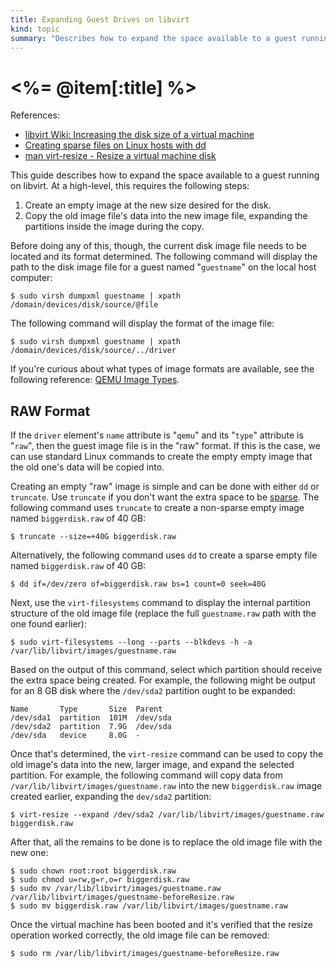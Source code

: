 ```yaml
--- 
title: Expanding Guest Drives on libvirt
kind: topic
summary: "Describes how to expand the space available to a guest running on libvirt."
---
```



# <%= @item[:title] %>

References:

* [libvirt Wiki: Increasing the disk size of a virtual machine](http://wiki.libvirt.org/page/Tips#Increasing_the_disk_size_of_a_virtual_machine)
* [Creating sparse files on Linux hosts with dd](http://prefetch.net/blog/index.php/2009/07/05/creating-sparse-files-on-linux-hosts-with-dd/)
* [man virt-resize - Resize a virtual machine disk](http://manpages.ubuntu.com/manpages/precise/en/man1/virt-resize.1.html)

This guide describes how to expand the space available to a guest running on libvirt. At a high-level, this requires the following steps:

1. Create an empty image at the new size desired for the disk.
1. Copy the old image file's data into the new image file, expanding the partitions inside the image during the copy.

Before doing any of this, though, the current disk image file needs to be located and its format determined. The following command will display the path to the disk image file for a guest named "`guestname`" on the local host computer:

    $ sudo virsh dumpxml guestname | xpath /domain/devices/disk/source/@file

The following command will display the format of the image file:

    $ sudo virsh dumpxml guestname | xpath /domain/devices/disk/source/../driver

If you're curious about what types of image formats are available, see the following reference: [QEMU Image Types](http://en.wikibooks.org/wiki/QEMU/Images#Image_types).


## RAW Format

If the `driver` element's `name` attribute is "`qemu`" and its "`type`" attribute is "`raw`", then the guest image file is in the "raw" format. If this is the case, we can use standard Linux commands to create the empty empty image that the old one's data will be copied into.

Creating an empty "raw" image is simple and can be done with either `dd` or `truncate`. Use `truncate` if you don't want the extra space to be [sparse](https://wiki.archlinux.org/index.php/Sparse_file#What_is_a_sparse_file.3F). The following command uses `truncate` to create a non-sparse empty image named `biggerdisk.raw` of 40 GB:

    $ truncate --size=+40G biggerdisk.raw

Alternatively, the following command uses `dd` to create a sparse empty file named `biggerdisk.raw` of 40 GB:

    $ dd if=/dev/zero of=biggerdisk.raw bs=1 count=0 seek=40G

Next, use the `virt-filesystems` command to display the internal partition structure of the old image file (replace the full `guestname.raw` path with the one found earlier):

    $ sudo virt-filesystems --long --parts --blkdevs -h -a /var/lib/libvirt/images/guestname.raw

Based on the output of this command, select which partition should receive the extra space being created. For example, the following might be output for an 8 GB disk where the `/dev/sda2` partition ought to be expanded:

~~~~
Name       Type       Size  Parent
/dev/sda1  partition  101M  /dev/sda
/dev/sda2  partition  7.9G  /dev/sda
/dev/sda   device     8.0G  -
~~~~

Once that's determined, the `virt-resize` command can be used to copy the old image's data into the new, larger image, and expand the selected partition. For example, the following command will copy data from `/var/lib/libvirt/images/guestname.raw` into the new `biggerdisk.raw` image created earlier, expanding the `dev/sda2` partition:

    $ virt-resize --expand /dev/sda2 /var/lib/libvirt/images/guestname.raw biggerdisk.raw

After that, all the remains to be done is to replace the old image file with the new one:

    $ sudo chown root:root biggerdisk.raw
    $ sudo chmod u=rw,g=r,o=r biggerdisk.raw
    $ sudo mv /var/lib/libvirt/images/guestname.raw /var/lib/libvirt/images/guestname-beforeResize.raw
    $ sudo mv biggerdisk.raw /var/lib/libvirt/images/guestname.raw

Once the virtual machine has been booted and it's verified that the resize operation worked correctly, the old image file can be removed:

    $ sudo rm /var/lib/libvirt/images/guestname-beforeResize.raw

